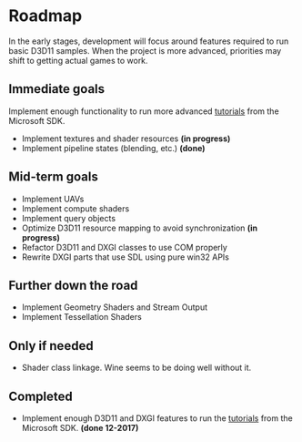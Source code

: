 # Roadmap
In the early stages, development will focus around features required to run basic D3D11 samples. When the project is more advanced, priorities may shift to getting actual games to work.

## Immediate goals
Implement enough functionality to run more advanced [tutorials](https://github.com/walbourn/directx-sdk-samples/tree/master/Direct3D11TutorialsFX11) from the Microsoft SDK.
- Implement textures and shader resources **(in progress)**
- Implement pipeline states (blending, etc.) **(done)**

## Mid-term goals
- Implement UAVs
- Implement compute shaders
- Implement query objects
- Optimize D3D11 resource mapping to avoid synchronization **(in progress)**
- Refactor D3D11 and DXGI classes to use COM properly
- Rewrite DXGI parts that use SDL using pure win32 APIs

## Further down the road
- Implement Geometry Shaders and Stream Output
- Implement Tessellation Shaders

## Only if needed
- Shader class linkage. Wine seems to be doing well without it.

## Completed
- Implement enough D3D11 and DXGI features to run the [tutorials](https://github.com/walbourn/directx-sdk-samples/tree/master/Direct3D11Tutorials) from the Microsoft SDK. **(done 12-2017)**
